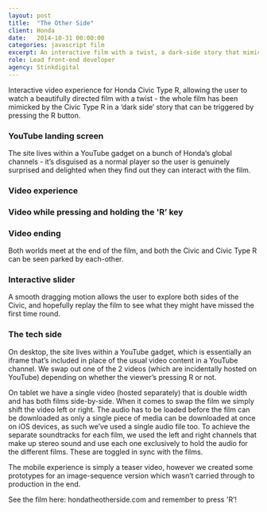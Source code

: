 ```yaml
---
layout: post
title:  "The Other Side"
client: Honda
date:   2014-10-31 00:00:00
categories: javascript film
excerpt: An interactive film with a twist, a dark-side story that mimics the light
role: Lead front-end developer
agency: Stinkdigital
---
```

<!-- more -->
Interactive video experience for Honda Civic Type R, allowing the user to watch a beautifully directed film with a twist - the whole film has been mimicked by the Civic Type R in a ‘dark side’ story that can be triggered by pressing the R button.

### YouTube landing screen

The site lives within a YouTube gadget on a bunch of Honda’s global channels - it’s disguised as a normal player so the user is genuinely surprised and delighted when they find out they can interact with the film.



### Video experience



### Video while pressing and holding the 'R’ key



### Video ending

Both worlds meet at the end of the film, and both the Civic and Civic Type R can be seen parked by each-other.



### Interactive slider

A smooth dragging motion allows the user to explore both sides of the Civic, and hopefully replay the film to see what they might have missed the first time round.



### The tech side

On desktop, the site lives within a YouTube gadget, which is essentially an iframe that’s included in place of the usual video content in a YouTube channel. We swap out one of the 2 videos (which are incidentally hosted on YouTube) depending on whether the viewer’s pressing R or not.

On tablet we have a single video (hosted separately) that is double width and has both films side-by-side. When it comes to swap the film we simply shift the video left or right. The audio has to be loaded before the film can be downloaded as only a single piece of media can be downloaded at once on iOS devices, as such we’ve used a single audio file too. To achieve the separate soundtracks for each film, we used the left and right channels that make up stereo sound and use each one exclusively to hold the audio for the different films. These are toggled in sync with the films.

The mobile experience is simply a teaser video, however we created some prototypes for an image-sequence version which wasn’t carried through to production in the end.

See the film here: hondatheotherside.com and remember to press 'R’!
